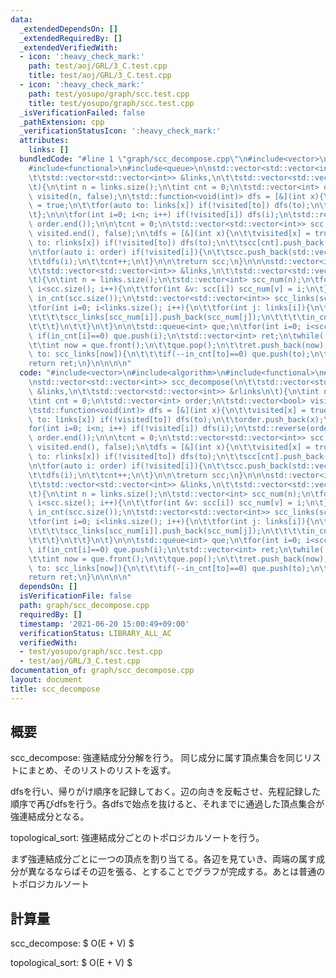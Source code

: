 ```yaml
---
data:
  _extendedDependsOn: []
  _extendedRequiredBy: []
  _extendedVerifiedWith:
  - icon: ':heavy_check_mark:'
    path: test/aoj/GRL/3_C.test.cpp
    title: test/aoj/GRL/3_C.test.cpp
  - icon: ':heavy_check_mark:'
    path: test/yosupo/graph/scc.test.cpp
    title: test/yosupo/graph/scc.test.cpp
  _isVerificationFailed: false
  _pathExtension: cpp
  _verificationStatusIcon: ':heavy_check_mark:'
  attributes:
    links: []
  bundledCode: "#line 1 \"graph/scc_decompose.cpp\"\n#include<vector>\n#include<algorithm>\n\
    #include<functional>\n#include<queue>\n\nstd::vector<std::vector<int>> scc_decompose(\n\
    \t\tstd::vector<std::vector<int>> &links,\n\t\tstd::vector<std::vector<int>> &rlinks\n\
    \t){\n\tint n = links.size();\n\tint cnt = 0;\n\tstd::vector<int> order;\n\tstd::vector<bool>\
    \ visited(n, false);\n\tstd::function<void(int)> dfs = [&](int x){\n\t\tvisited[x]\
    \ = true;\n\t\tfor(auto to: links[x]) if(!visited[to]) dfs(to);\n\t\torder.push_back(x);\n\
    \t};\n\n\tfor(int i=0; i<n; i++) if(!visited[i]) dfs(i);\n\tstd::reverse(order.begin(),\
    \ order.end());\n\n\tcnt = 0;\n\tstd::vector<std::vector<int>> scc;\n\tstd::fill(visited.begin(),\
    \ visited.end(), false);\n\tdfs = [&](int x){\n\t\tvisited[x] = true;\n\t\tfor(auto\
    \ to: rlinks[x]) if(!visited[to]) dfs(to);\n\t\tscc[cnt].push_back(x);\n\t};\n\
    \n\tfor(auto i: order) if(!visited[i]){\n\t\tscc.push_back(std::vector<int>());\n\
    \t\tdfs(i);\n\t\tcnt++;\n\t}\n\n\treturn scc;\n}\n\n\nstd::vector<int> topological_sort(\n\
    \t\tstd::vector<std::vector<int>> &links,\n\t\tstd::vector<std::vector<int>> &scc\n\
    \t){\n\tint n = links.size();\n\tstd::vector<int> scc_num(n);\n\tfor(int i=0;\
    \ i<scc.size(); i++){\n\t\tfor(int &v: scc[i]) scc_num[v] = i;\n\t}\n\t\n\tstd::vector<int>\
    \ in_cnt(scc.size());\n\tstd::vector<std::vector<int>> scc_links(scc.size());\n\
    \tfor(int i=0; i<links.size(); i++){\n\t\tfor(int j: links[i]){\n\t\t\tif(scc_num[i]!=scc_num[j]){\n\
    \t\t\t\tscc_links[scc_num[i]].push_back(scc_num[j]);\n\t\t\t\tin_cnt[scc_num[j]]++;\n\
    \t\t\t}\n\t\t}\n\t}\n\n\tstd::queue<int> que;\n\tfor(int i=0; i<scc.size(); i++)\
    \ if(in_cnt[i]==0) que.push(i);\n\tstd::vector<int> ret;\n\twhile(!que.empty()){\n\
    \t\tint now = que.front();\n\t\tque.pop();\n\t\tret.push_back(now);\n\t\tfor(auto\
    \ to: scc_links[now]){\n\t\t\tif(--in_cnt[to]==0) que.push(to);\n\t\t}\n\t}\n\t\
    return ret;\n}\n\n\n\n"
  code: "#include<vector>\n#include<algorithm>\n#include<functional>\n#include<queue>\n\
    \nstd::vector<std::vector<int>> scc_decompose(\n\t\tstd::vector<std::vector<int>>\
    \ &links,\n\t\tstd::vector<std::vector<int>> &rlinks\n\t){\n\tint n = links.size();\n\
    \tint cnt = 0;\n\tstd::vector<int> order;\n\tstd::vector<bool> visited(n, false);\n\
    \tstd::function<void(int)> dfs = [&](int x){\n\t\tvisited[x] = true;\n\t\tfor(auto\
    \ to: links[x]) if(!visited[to]) dfs(to);\n\t\torder.push_back(x);\n\t};\n\n\t\
    for(int i=0; i<n; i++) if(!visited[i]) dfs(i);\n\tstd::reverse(order.begin(),\
    \ order.end());\n\n\tcnt = 0;\n\tstd::vector<std::vector<int>> scc;\n\tstd::fill(visited.begin(),\
    \ visited.end(), false);\n\tdfs = [&](int x){\n\t\tvisited[x] = true;\n\t\tfor(auto\
    \ to: rlinks[x]) if(!visited[to]) dfs(to);\n\t\tscc[cnt].push_back(x);\n\t};\n\
    \n\tfor(auto i: order) if(!visited[i]){\n\t\tscc.push_back(std::vector<int>());\n\
    \t\tdfs(i);\n\t\tcnt++;\n\t}\n\n\treturn scc;\n}\n\n\nstd::vector<int> topological_sort(\n\
    \t\tstd::vector<std::vector<int>> &links,\n\t\tstd::vector<std::vector<int>> &scc\n\
    \t){\n\tint n = links.size();\n\tstd::vector<int> scc_num(n);\n\tfor(int i=0;\
    \ i<scc.size(); i++){\n\t\tfor(int &v: scc[i]) scc_num[v] = i;\n\t}\n\t\n\tstd::vector<int>\
    \ in_cnt(scc.size());\n\tstd::vector<std::vector<int>> scc_links(scc.size());\n\
    \tfor(int i=0; i<links.size(); i++){\n\t\tfor(int j: links[i]){\n\t\t\tif(scc_num[i]!=scc_num[j]){\n\
    \t\t\t\tscc_links[scc_num[i]].push_back(scc_num[j]);\n\t\t\t\tin_cnt[scc_num[j]]++;\n\
    \t\t\t}\n\t\t}\n\t}\n\n\tstd::queue<int> que;\n\tfor(int i=0; i<scc.size(); i++)\
    \ if(in_cnt[i]==0) que.push(i);\n\tstd::vector<int> ret;\n\twhile(!que.empty()){\n\
    \t\tint now = que.front();\n\t\tque.pop();\n\t\tret.push_back(now);\n\t\tfor(auto\
    \ to: scc_links[now]){\n\t\t\tif(--in_cnt[to]==0) que.push(to);\n\t\t}\n\t}\n\t\
    return ret;\n}\n\n\n\n"
  dependsOn: []
  isVerificationFile: false
  path: graph/scc_decompose.cpp
  requiredBy: []
  timestamp: '2021-06-20 15:00:49+09:00'
  verificationStatus: LIBRARY_ALL_AC
  verifiedWith:
  - test/yosupo/graph/scc.test.cpp
  - test/aoj/GRL/3_C.test.cpp
documentation_of: graph/scc_decompose.cpp
layout: document
title: scc_decompose
---
```


## 概要
scc_decompose: 強連結成分分解を行う。
同じ成分に属す頂点集合を同じリストにまとめ、そのリストのリストを返す。

dfsを行い、帰りがけ順序を記録しておく。辺の向きを反転させ、先程記録した順序で再びdfsを行う。各dfsで始点を抜けると、それまでに通過した頂点集合が強連結成分となる。


topological_sort: 強連結成分ごとのトポロジカルソートを行う。

まず強連結成分ごとに一つの頂点を割り当てる。各辺を見ていき、両端の属す成分が異なるならばその辺を張る、とすることでグラフが完成する。あとは普通のトポロジカルソート

## 計算量
scc_decompose: $ O(E + V) $

topological_sort: $ O(E + V) $
